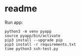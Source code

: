 # readme

Run app:

```shell
python3 -m venv pyapp
source pyapp/bin/activate
pip3 install --upgrade pip
pip3 install -r requirements.txt
time python3 ssh-test.py
```
